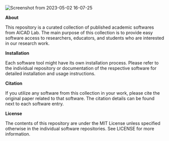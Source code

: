 ![Screenshot from 2023-05-02 16-07-25](https://github.com/luzhixiu/aicad/assets/26235854/5dc6faab-cee6-417c-8f9d-54b378ebdf2a)

**About**

This repository is a curated collection of published academic softwares from AICAD Lab. The main purpose of this collection is to provide easy software access to researchers, educators, and students who are interested in our research work. 

**Installation**

Each software tool might have its own installation process. Please refer to the individual repository or documentation of the respective software for detailed installation and usage instructions.

**Citation**

If you utilize any software from this collection in your work, please cite the original paper related to that software. The citation details can be found next to each software entry.

**License**

The contents of this repository are under the MIT License unless specified otherwise in the individual software repositories. See LICENSE for more information.


